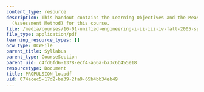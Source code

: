 ```yaml
---
content_type: resource
description: This handout contains the Learning Objectives and the Measurable Outcomes
  (Assessment Method) for this course.
file: /media/courses/16-01-unified-engineering-i-ii-iii-iv-fall-2005-spring-2006/074acec517d2ba392fa965b4bb34eb49_PROPULSION_lo.pdf
file_type: application/pdf
learning_resource_types: []
ocw_type: OCWFile
parent_title: Syllabus
parent_type: CourseSection
parent_uid: c4fd6fd6-1378-ecf4-a56a-b73c6b455e18
resourcetype: Document
title: PROPULSION_lo.pdf
uid: 074acec5-17d2-ba39-2fa9-65b4bb34eb49
---
```

